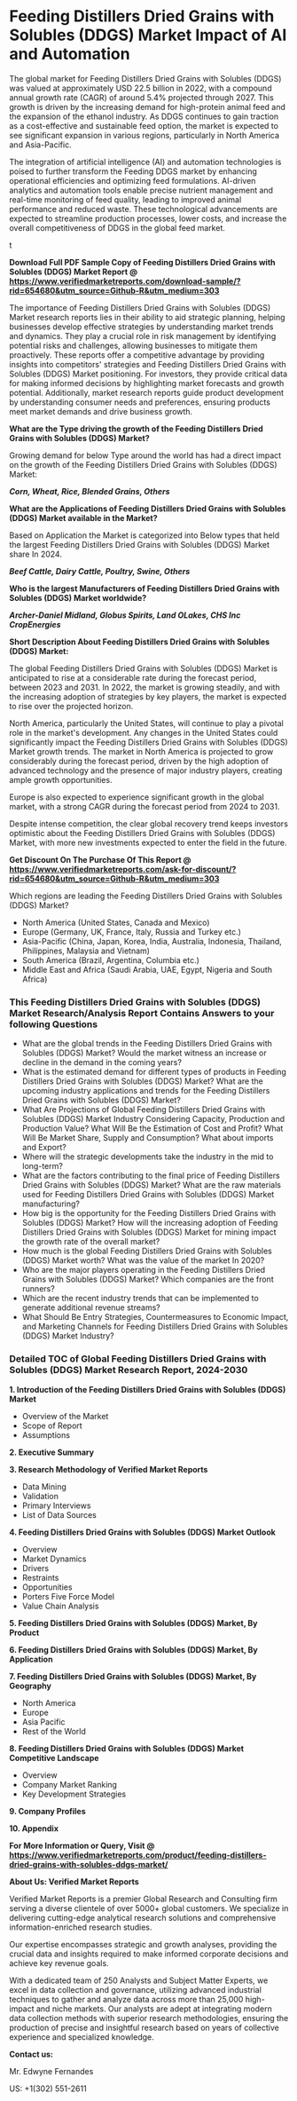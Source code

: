 <meta name="title" content="Global Feeding Distillers Dried Grains with Solubles (DDGS) Market Impact of AI and Automation"><meta name="description" content="The global market for Feeding Distillers Dried Grains with Solubles (DDGS) was valued at approximately USD 22.5 billion in 2022, with a compound annual growth rate (CA"><meta name="title" content="Feeding Distillers Dried Grains with Solubles (DDGS) Market Size, Share, Scope, Trends, Growth, Opportunities, Analysis, Forecast"><h1>Feeding Distillers Dried Grains with Solubles (DDGS) Market Impact of AI and Automation</h1><p>The global market for Feeding Distillers Dried Grains with Solubles (DDGS) was valued at approximately USD 22.5 billion in 2022, with a compound annual growth rate (CAGR) of around 5.4% projected through 2027. This growth is driven by the increasing demand for high-protein animal feed and the expansion of the ethanol industry. As DDGS continues to gain traction as a cost-effective and sustainable feed option, the market is expected to see significant expansion in various regions, particularly in North America and Asia-Pacific.</p><p>The integration of artificial intelligence (AI) and automation technologies is poised to further transform the Feeding DDGS market by enhancing operational efficiencies and optimizing feed formulations. AI-driven analytics and automation tools enable precise nutrient management and real-time monitoring of feed quality, leading to improved animal performance and reduced waste. These technological advancements are expected to streamline production processes, lower costs, and increase the overall competitiveness of DDGS in the global feed market.</p>t</p><p id="" class=""><strong>Download Full PDF Sample Copy of Feeding Distillers Dried Grains with Solubles (DDGS) Market Report @ <a href="https://www.verifiedmarketreports.com/download-sample/?rid=654680&utm_source=Github-R&utm_medium=303" target="_blank">https://www.verifiedmarketreports.com/download-sample/?rid=654680&utm_source=Github-R&utm_medium=303</a></strong></p><p>The importance of&nbsp;Feeding Distillers Dried Grains with Solubles (DDGS) Market research reports lies in their ability to aid strategic planning, helping businesses develop effective strategies by understanding market trends and dynamics. They play a crucial role in risk management by identifying potential risks and challenges, allowing businesses to mitigate them proactively. These reports offer a competitive advantage by providing insights into competitors' strategies and Feeding Distillers Dried Grains with Solubles (DDGS) Market positioning. For investors, they provide critical data for making informed decisions by highlighting market forecasts and growth potential. Additionally, market research reports guide product development by understanding consumer needs and preferences, ensuring products meet market demands and drive business growth.</p><p><strong>What are the&nbsp;Type driving the growth of the Feeding Distillers Dried Grains with Solubles (DDGS) Market?</strong></p><p id="" class="">Growing demand for below Type around the world has had a direct impact on the growth of the Feeding Distillers Dried Grains with Solubles (DDGS) Market:</p><em><strong>Corn, Wheat, Rice, Blended Grains, Others</strong></em></p><strong>What are the&nbsp;Applications&nbsp;of Feeding Distillers Dried Grains with Solubles (DDGS) Market available in the Market?</strong></p><p id="" class="">Based on Application the Market is categorized into Below types that held the largest Feeding Distillers Dried Grains with Solubles (DDGS) Market share In 2024.</p><em><strong>Beef Cattle, Dairy Cattle, Poultry, Swine, Others</strong></em></p><strong>Who is the largest Manufacturers of Feeding Distillers Dried Grains with Solubles (DDGS) Market worldwide?</strong></p><p><em><strong>Archer-Daniel Midland, Globus Spirits, Land OLakes, CHS Inc CropEnergies</strong></em></p><p id="" class=""><strong>Short Description About Feeding Distillers Dried Grains with Solubles (DDGS) Market:</strong></p><p>The global Feeding Distillers Dried Grains with Solubles (DDGS) Market is anticipated to rise at a considerable rate during the forecast period, between 2023 and 2031. In 2022, the market is growing steadily, and with the increasing adoption of strategies by key players, the market is expected to rise over the projected horizon.</p><p>North America, particularly the United States, will continue to play a pivotal role in the market's development. Any changes in the United States could significantly impact the Feeding Distillers Dried Grains with Solubles (DDGS) Market growth trends. The market in North America is projected to grow considerably during the forecast period, driven by the high adoption of advanced technology and the presence of major industry players, creating ample growth opportunities.</p><p>Europe is also expected to experience significant growth in the global market, with a strong CAGR during the forecast period from 2024 to 2031.</p><p>Despite intense competition, the clear global recovery trend keeps investors optimistic about the Feeding Distillers Dried Grains with Solubles (DDGS) Market, with more new investments expected to enter the field in the future.</p><p id="" class=""><strong>Get Discount On The Purchase Of This Report @ <a href="https://www.verifiedmarketreports.com/ask-for-discount/?rid=654680&utm_source=Github-R&utm_medium=303" target="_blank">https://www.verifiedmarketreports.com/ask-for-discount/?rid=654680&utm_source=Github-R&utm_medium=303</a></strong></p>Which regions are leading the Feeding Distillers Dried Grains with Solubles (DDGS) Market?</p><ul><li>North America (United States, Canada and Mexico)</li><li>Europe (Germany, UK, France, Italy, Russia and Turkey etc.)</li><li>Asia-Pacific (China, Japan, Korea, India, Australia, Indonesia, Thailand, Philippines, Malaysia and Vietnam)</li><li>South America (Brazil, Argentina, Columbia etc.)</li><li>Middle East and Africa (Saudi Arabia, UAE, Egypt, Nigeria and South Africa)</li></ul><h3 id="" class="">This Feeding Distillers Dried Grains with Solubles (DDGS) Market Research/Analysis Report Contains Answers to your following Questions</h3><ul><li>What are the global trends in the Feeding Distillers Dried Grains with Solubles (DDGS) Market? Would the market witness an increase or decline in the demand in the coming years?</li><li>What is the estimated demand for different types of products in Feeding Distillers Dried Grains with Solubles (DDGS) Market? What are the upcoming industry applications and trends for the Feeding Distillers Dried Grains with Solubles (DDGS) Market?</li><li>What Are Projections of Global Feeding Distillers Dried Grains with Solubles (DDGS) Market Industry Considering Capacity, Production and Production Value? What Will Be the Estimation of Cost and Profit? What Will Be Market Share, Supply and Consumption? What about imports and Export?</li><li>Where will the strategic developments take the industry in the mid to long-term?</li><li>What are the factors contributing to the final price of Feeding Distillers Dried Grains with Solubles (DDGS) Market? What are the raw materials used for Feeding Distillers Dried Grains with Solubles (DDGS) Market manufacturing?</li><li>How big is the opportunity for the Feeding Distillers Dried Grains with Solubles (DDGS) Market? How will the increasing adoption of Feeding Distillers Dried Grains with Solubles (DDGS) Market for mining impact the growth rate of the overall market?</li><li>How much is the global Feeding Distillers Dried Grains with Solubles (DDGS) Market worth? What was the value of the market In 2020?</li><li>Who are the major players operating in the Feeding Distillers Dried Grains with Solubles (DDGS) Market? Which companies are the front runners?</li><li>Which are the recent industry trends that can be implemented to generate additional revenue streams?</li><li>What Should Be Entry Strategies, Countermeasures to Economic Impact, and Marketing Channels for Feeding Distillers Dried Grains with Solubles (DDGS) Market Industry?</li></ul><h3 id="" class="">Detailed TOC of Global Feeding Distillers Dried Grains with Solubles (DDGS) Market Research Report, 2024-2030</h3><p id="" class=""><strong>1. Introduction of the Feeding Distillers Dried Grains with Solubles (DDGS) Market</strong></p><ul><li>Overview of the Market</li><li>Scope of Report</li><li>Assumptions</li></ul><p id="" class=""><strong>2. Executive Summary</strong></p><p id="" class=""><strong>3. Research Methodology of Verified Market Reports</strong></p><ul><li>Data Mining</li><li>Validation</li><li>Primary Interviews</li><li>List of Data Sources</li></ul><p id="" class=""><strong>4. Feeding Distillers Dried Grains with Solubles (DDGS) Market Outlook</strong></p><ul><li>Overview</li><li>Market Dynamics</li><li>Drivers</li><li>Restraints</li><li>Opportunities</li><li>Porters Five Force Model</li><li>Value Chain Analysis</li></ul><p id="" class=""><strong>5. Feeding Distillers Dried Grains with Solubles (DDGS) Market, By Product</strong></p><p id="" class=""><strong>6. Feeding Distillers Dried Grains with Solubles (DDGS) Market, By Application</strong></p><p id="" class=""><strong>7. Feeding Distillers Dried Grains with Solubles (DDGS) Market, By Geography</strong></p><ul><li>North America</li><li>Europe</li><li>Asia Pacific</li><li>Rest of the World</li></ul><p id="" class=""><strong>8. Feeding Distillers Dried Grains with Solubles (DDGS) Market Competitive Landscape</strong></p><ul><li>Overview</li><li>Company Market Ranking</li><li>Key Development Strategies</li></ul><p id="" class=""><strong>9. Company Profiles</strong></p><p id="" class=""><strong>10. Appendix</strong></p><p id="" class=""><strong>For More Information or Query, Visit @ <a href="https://www.verifiedmarketreports.com/product/feeding-distillers-dried-grains-with-solubles-ddgs-market/" target="_blank">https://www.verifiedmarketreports.com/product/feeding-distillers-dried-grains-with-solubles-ddgs-market/</a></strong></p><p id="" class=""><strong>About Us: Verified Market Reports</strong></p><p id="" class="">Verified Market Reports is a premier Global Research and Consulting firm serving a diverse clientele of over 5000+ global customers. We specialize in delivering cutting-edge analytical research solutions and comprehensive information-enriched research studies.</p><p id="" class="">Our expertise encompasses strategic and growth analyses, providing the crucial data and insights required to make informed corporate decisions and achieve key revenue goals.</p><p id="" class="">With a dedicated team of 250 Analysts and Subject Matter Experts, we excel in data collection and governance, utilizing advanced industrial techniques to gather and analyze data across more than 25,000 high-impact and niche markets. Our analysts are adept at integrating modern data collection methods with superior research methodologies, ensuring the production of precise and insightful research based on years of collective experience and specialized knowledge.</p><p id="" class=""><strong>Contact us:</strong></p><p id="" class="">Mr. Edwyne Fernandes</p><p id="" class="">US: +1(302) 551-2611</p>